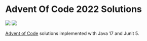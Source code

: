 # Advent Of Code 2022 Solutions

![](https://img.shields.io/badge/days%20completed-3-red)
![](https://img.shields.io/badge/stars%20⭐-6-yellow)

[Advent of Code](https://adventofcode.com/2022) solutions implemented with Java 17 and Junit 5.
